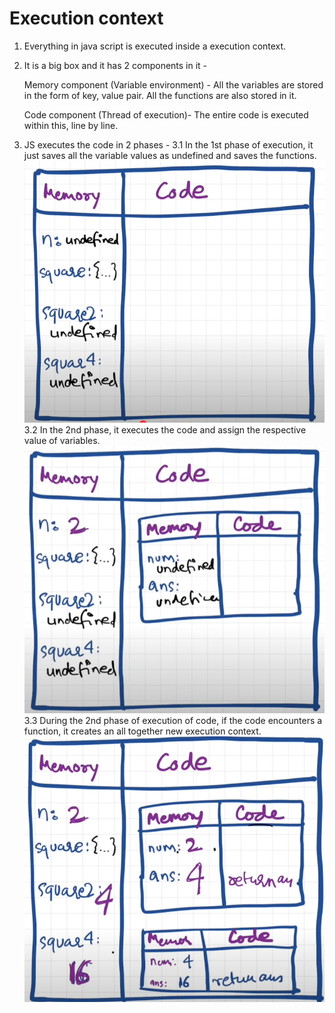 # Execution context
1. Everything in java script is executed inside a execution context.

2. It is a big box and it has 2 components in it -
    
    Memory component (Variable environment) - All the variables are stored in the form of key, value pair. All the functions are also stored in it.
    
    Code component (Thread of execution)- The entire code is executed within this, line by line.

3. JS executes the code in 2 phases - 
    3.1 In the 1st phase of execution, it just saves all the variable values as undefined and saves the functions. 
    ![alt text](<1st phase.png>)
    3.2 In the 2nd phase, it executes the code and assign the respective value of variables.
    ![alt text](<2nd phase part 1.png>)
    3.3 During the 2nd phase of execution of code, if the code encounters a function, it creates an all together new execution context.
    ![alt text](<2nd phase part 2.png>)
